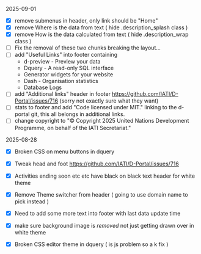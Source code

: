 
2025-09-01

 - [x] remove submenus in header, only link should be "Home"
 - [x] remove Where is the data from text ( hide .description_splash class )
 - [x] remove How is the data calculated from text ( hide .description_wrap class )
 - [ ] Fix the removal of these two chunks breaking the layout...
 - [ ] add "Useful Links" into footer containing
	- d-preview - Preview your data
	- Dquery - A read-only SQL interface
	- Generator widgets for your website
	- Dash - Organisation statistics
	- Database Logs
 - [ ] add "Additional links" header in footer https://github.com/IATI/D-Portal/issues/716 (sorry not exactly sure what they want)
 - [ ] stats to footer and add "Code licensed under MIT." linking to the d-portal git, this all belongs in additional links.
 - [ ] change copyright to "© Copyright 2025 United Nations Development Programme, on behalf of the IATI Secretariat."
 
2025-08-28

- [X] Broken CSS on menu buttons in dquery
- [x] Tweak head and foot https://github.com/IATI/D-Portal/issues/716
- [x] Activities ending soon etc etc have black on black text header for white theme
- [x] Remove Theme switcher from header ( going to use domain name to pick instead ) 
- [x] Need to add some more text into footer with last data update time
- [x] make sure background image is *removed* not just getting drawn over in white theme
- [x] Broken CSS editor theme in dquery ( is js problem so a k fix )

